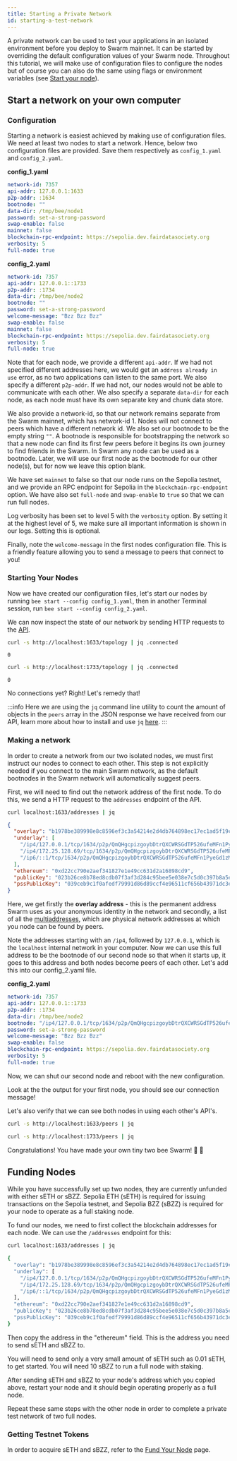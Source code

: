 ```yaml
---
title: Starting a Private Network
id: starting-a-test-network
---
```


A private network can be used to test your applications in an isolated environment before you deploy to Swarm mainnet. It can be started by overriding the default configuration values of your Swarm node. Throughout this tutorial, we will make use of configuration files to configure the nodes but of course you can also do the same using flags or environment variables (see [Start your node](/docs/bee/working-with-bee/configuration)).

## Start a network on your own computer

### Configuration

Starting a network is easiest achieved by making use of configuration files. We need at least two nodes to start a network. Hence, below two configuration files are provided. Save them respectively as `config_1.yaml` and `config_2.yaml`.

**config_1.yaml**

```yaml
network-id: 7357
api-addr: 127.0.0.1:1633
p2p-addr: :1634
bootnode: ""
data-dir: /tmp/bee/node1
password: set-a-strong-password
swap-enable: false
mainnet: false
blockchain-rpc-endpoint: https://sepolia.dev.fairdatasociety.org
verbosity: 5
full-node: true 
```

**config_2.yaml**

```yaml
network-id: 7357
api-addr: 127.0.0.1::1733
p2p-addr: :1734
data-dir: /tmp/bee/node2
bootnode: ""
password: set-a-strong-password
welcome-message: "Bzz Bzz Bzz"
swap-enable: false
mainnet: false
blockchain-rpc-endpoint: https://sepolia.dev.fairdatasociety.org
verbosity: 5
full-node: true 
```

Note that for each node, we provide a different `api-addr`. If we had not specified different addresses here, we
would get an `address already in use` error, as no two applications
can listen to the same port. We also specify a different
`p2p-addr`. If we had not, our nodes would not be able to communicate
with each other. We also specify a separate `data-dir` for each node,
as each node must have its own separate key and chunk data store.

We also provide a network-id, so that our network remains separate
from the Swarm mainnet, which has network-id 1. Nodes will not connect
to peers which have a different network id. We also set our bootnode
to be the empty string `""`. A bootnode is responsible for
bootstrapping the network so that a new node can find its first few
peers before it begins its own journey to find friends in the
Swarm. In Swarm any node can be used as a bootnode. Later, we will
use our first node as the bootnode for our other node(s), but for now we leave this option blank.

We have set `mainnet` to false so that our node runs on the Sepolia testnet, and we provide an RPC endpoint for Sepolia in the `blockchain-rpc-endpoint` option. We have also set `full-node` and `swap-enable` to `true` so that we can run full nodes.

Log verbosity has been set to level 5 with the `verbosity` option. By setting it at the highest level of 5, we make sure all important information is shown in our logs. Setting this is optional.

Finally, note the `welcome-message` in the first nodes configuration file. This is a friendly feature allowing you to send a message to peers that connect to you!

### Starting Your Nodes

Now we have created our configuration files, let's start our nodes by running `bee start --config config_1.yaml`, then in another Terminal session, run `bee start --config config_2.yaml`.

We can now inspect the state of our network by sending HTTP requests to the [API](/api/).

```bash
curl -s http://localhost:1633/topology | jq .connected
```

```
0
```

```bash
curl -s http://localhost:1733/topology | jq .connected
```

```
0
```

No connections yet? Right! Let's remedy that!

:::info
Here we are using the `jq` command line utility to count the amount of objects in the `peers` array in the JSON response we have received from our API, learn more about how to install and use `jq` [here](https://stedolan.github.io/jq/).
:::

### Making a network

In order to create a network from our two isolated nodes, we must first instruct our nodes to connect to each other. This step is not explicitly needed if you connect to the main Swarm network, as the default bootnodes in the Swarm network will automatically suggest peers.

First, we will need to find out the network address of the first node. To do this, we send a HTTP request to the `addresses` endpoint of the API.

```bash
curl localhost:1633/addresses | jq
```

```json
{
  "overlay": "b1978be389998e8c8596ef3c3a54214e2d4db764898ec17ec1ad5f19cdf7cc59",
  "underlay": [
    "/ip4/127.0.0.1/tcp/1634/p2p/QmQHgcpizgoybDtrQXCWRSGdTP526ufeMFn1PyeGd1zMEZ",
    "/ip4/172.25.128.69/tcp/1634/p2p/QmQHgcpizgoybDtrQXCWRSGdTP526ufeMFn1PyeGd1zMEZ",
    "/ip6/::1/tcp/1634/p2p/QmQHgcpizgoybDtrQXCWRSGdTP526ufeMFn1PyeGd1zMEZ"
  ],
  "ethereum": "0xd22cc790e2aef341827e1e49cc631d2a16898cd9",
  "publicKey": "023b26ce8b78ed8cdb07f3af3d284c95bee5e038e7c5d0c397b8a5e33424f5d790",
  "pssPublicKey": "039ceb9c1f0afedf79991d86d89ccf4e96511cf656b43971dc3e878173f7462487"
}
```

Here, we get firstly the **overlay address** - this is the permanent address Swarm uses as your anonymous identity in the network and secondly, a list of all the [multiaddresses](https://docs.libp2p.io/reference/glossary/#multiaddr), which are physical network addresses at which you node can be found by peers.

Note the addresses starting with an `/ip4`, followed by `127.0.0.1`, which is the `localhost` internal network in your computer. Now we can use this full address to be the bootnode of our second node so that when it starts up, it goes to this address and both nodes become peers of each other. Let's add this into our config_2.yaml file.

**config_2.yaml**

```yaml
network-id: 7357
api-addr: 127.0.0.1::1733
p2p-addr: :1734
data-dir: /tmp/bee/node2
bootnode: "/ip4/127.0.0.1/tcp/1634/p2p/QmQHgcpizgoybDtrQXCWRSGdTP526ufeMFn1PyeGd1zMEZ"
password: set-a-strong-password
welcome-message: "Bzz Bzz Bzz"
swap-enable: false
blockchain-rpc-endpoint: https://sepolia.dev.fairdatasociety.org
verbosity: 5
full-node: true 
```

Now, we can shut our second node and reboot with the new configuration.

Look at the the output for your first node, you should see our connection message!

Let's also verify that we can see both nodes in using each other's API's.

```bash
curl -s http://localhost:1633/peers | jq
```

```bash
curl -s http://localhost:1733/peers | jq
```

Congratulations! You have made your own tiny two bee Swarm! 🐝 🐝


## Funding Nodes

While you have successfully set up two nodes, they are currently unfunded with either sETH or sBZZ. Sepolia ETH (sETH) is required for issuing transactions on the Sepolia testnet, and Sepolia BZZ (sBZZ) is required for your node to operate as a full staking node. 

To fund our nodes, we need to first collect the blockchain addresses for each node. We can use the `/addresses` endpoint for this:


```bash
curl localhost:1633/addresses | jq
```

```bash
{
  "overlay": "b1978be389998e8c8596ef3c3a54214e2d4db764898ec17ec1ad5f19cdf7cc59",
  "underlay": [
    "/ip4/127.0.0.1/tcp/1634/p2p/QmQHgcpizgoybDtrQXCWRSGdTP526ufeMFn1PyeGd1zMEZ",
    "/ip4/172.25.128.69/tcp/1634/p2p/QmQHgcpizgoybDtrQXCWRSGdTP526ufeMFn1PyeGd1zMEZ",
    "/ip6/::1/tcp/1634/p2p/QmQHgcpizgoybDtrQXCWRSGdTP526ufeMFn1PyeGd1zMEZ"
  ],
  "ethereum": "0xd22cc790e2aef341827e1e49cc631d2a16898cd9",
  "publicKey": "023b26ce8b78ed8cdb07f3af3d284c95bee5e038e7c5d0c397b8a5e33424f5d790",
  "pssPublicKey": "039ceb9c1f0afedf79991d86d89ccf4e96511cf656b43971dc3e878173f7462487"
}
```

Then copy the address in the "ethereum" field. This is the address you need to send sETH and sBZZ to. 

You will need to send only a very small amount of sETH such as 0.01 sETH, to get started. You will need 10 sBZZ to run a full node with staking.

After sending sETH and sBZZ to your node's address which you copied above, restart your node and it should begin operating properly as a full node. 

Repeat these same steps with the other node in order to complete a private test network of two full nodes.

### Getting Testnet Tokens

In order to acquire sETH and sBZZ, refer to the [Fund Your Node](/docs/bee/installation/fund-your-node) page.